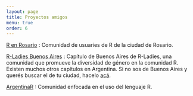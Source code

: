 ```yaml
---
layout: page
title: Proyectos amigos
menu: true
order: 6
---
```


[R en Rosario](http://renrosario.netlify.com/)
: Comunidad de usuaries de R de la ciudad de Rosario.

[R-Ladies Buenos Aires](https://www.meetup.com/rladies-buenos-aires/)
: Capítulo de Buenos Aires de R-Ladies, una comunidad que promueve la diversidad de género en la comunidad R. Existen muchos otros capítulos en Argentina. Si no sos de Buenos Aires y querés buscar el de tu ciudad, hacelo [acá](https://gqueiroz.shinyapps.io/rshinylady/).

[ArgentinaR](https://argentinar.org/)
: Comunidad enfocada en el uso del lenguaje R.

